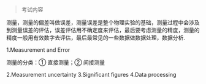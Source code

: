 >考试内容

测量，测量的偏差叫做误差，测量误差是整个物理实验的基础，测量过程中会涉及到测量误差的评估，误差评估用不确定度来评估，最后要考虑测量的精度，测量的精度一般用有效数字去评估，最后最常见的一些数据做数据处理，数据分析.

1.Measurement and Error

测量的分类：① 直接测量；② 间接测量





2.Measurement uncertainty
3.Significant figures
4.Data processing